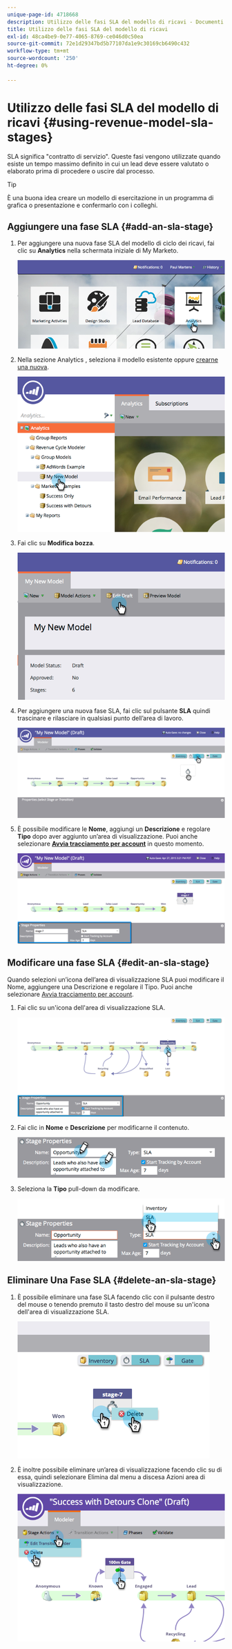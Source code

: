 ```yaml
---
unique-page-id: 4718668
description: Utilizzo delle fasi SLA del modello di ricavi - Documenti Marketo - Documentazione del prodotto
title: Utilizzo delle fasi SLA del modello di ricavi
exl-id: 48ca4be9-0e77-4065-8769-ce046d0c50ea
source-git-commit: 72e1d29347bd5b77107da1e9c30169cb6490c432
workflow-type: tm+mt
source-wordcount: '250'
ht-degree: 0%

---
```


# Utilizzo delle fasi SLA del modello di ricavi {#using-revenue-model-sla-stages}

SLA significa &quot;contratto di servizio&quot;. Queste fasi vengono utilizzate quando esiste un tempo massimo definito in cui un lead deve essere valutato o elaborato prima di procedere o uscire dal processo.

>[!TIP]
>
>È una buona idea creare un modello di esercitazione in un programma di grafica o presentazione e confermarlo con i colleghi.

## Aggiungere una fase SLA {#add-an-sla-stage}

1. Per aggiungere una nuova fase SLA del modello di ciclo dei ricavi, fai clic su **Analytics** nella schermata iniziale di My Marketo.

   ![](assets/image2015-4-27-11-3a54-3a41.png)

1. Nella sezione Analytics , seleziona il modello esistente oppure [crearne una nuova](/help/marketo/product-docs/reporting/revenue-cycle-analytics/revenue-cycle-models/create-a-new-revenue-model.md).

   ![](assets/image2015-4-27-15-3a6-3a30.png)

1. Fai clic su **Modifica bozza**.

   ![](assets/image2015-4-27-12-3a10-3a49.png)

1. Per aggiungere una nuova fase SLA, fai clic sul pulsante **SLA** quindi trascinare e rilasciare in qualsiasi punto dell’area di lavoro.

   ![](assets/image2015-4-27-15-3a32-3a10.png)

1. È possibile modificare le **Nome**, aggiungi un **Descrizione** e regolare **Tipo** dopo aver aggiunto un’area di visualizzazione. Puoi anche selezionare **[Avvia tracciamento per account](/help/marketo/product-docs/reporting/revenue-cycle-analytics/revenue-cycle-models/start-tracking-by-account-in-the-revenue-modeler.md)** in questo momento.

   ![](assets/image2015-4-27-17-3a0-3a39.png)

## Modificare una fase SLA {#edit-an-sla-stage}

Quando selezioni un’icona dell’area di visualizzazione SLA puoi modificare il Nome, aggiungere una Descrizione e regolare il Tipo. Puoi anche selezionare [Avvia tracciamento per account](/help/marketo/product-docs/reporting/revenue-cycle-analytics/revenue-cycle-models/start-tracking-by-account-in-the-revenue-modeler.md).

1. Fai clic su un&#39;icona dell&#39;area di visualizzazione SLA.

   ![](assets/image2015-4-27-15-3a45-3a25.png)

1. Fai clic in **Nome** e **Descrizione** per modificarne il contenuto.

   ![](assets/image2015-4-27-15-3a48-3a37.png)

1. Seleziona la **Tipo** pull-down da modificare.

   ![](assets/image2015-4-27-15-3a51-3a27.png)

## Eliminare Una Fase SLA {#delete-an-sla-stage}

1. È possibile eliminare una fase SLA facendo clic con il pulsante destro del mouse o tenendo premuto il tasto destro del mouse su un&#39;icona dell&#39;area di visualizzazione SLA.

   ![](assets/image2015-4-27-16-3a2-3a47.png)

1. È inoltre possibile eliminare un’area di visualizzazione facendo clic su di essa, quindi selezionare Elimina dal menu a discesa Azioni area di visualizzazione.

   ![](assets/image2015-4-27-17-3a20-3a41.png)
